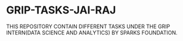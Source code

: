 # GRIP-TASKS-JAI-RAJ
THIS REPOSITORY CONTAIN DIFFERENT TASKS UNDER THE GRIP INTERN(DATA SCIENCE AND ANALYTICS) BY SPARKS FOUNDATION.
